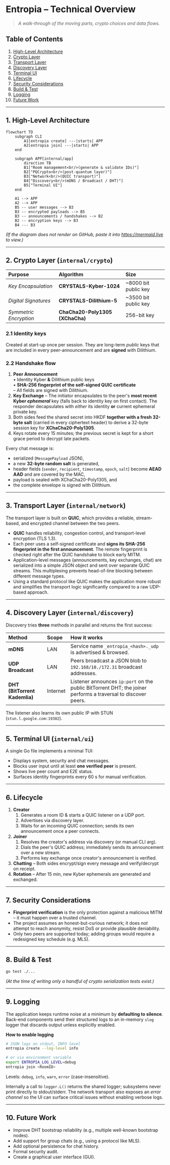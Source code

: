 # Entropia – Technical Overview

> *A walk-through of the moving parts, crypto choices and data flows.*

## Table of Contents

1. [High-Level Architecture](#1-high-level-architecture)
2. [Crypto Layer](#2-crypto-layer-internalcrypto)
3. [Transport Layer](#3-transport-layer-internalnetwork)
4. [Discovery Layer](#4-discovery-layer-internaldiscovery)
5. [Terminal UI](#5-terminal-ui-internalui)
6. [Lifecycle](#6-lifecycle)
7. [Security Considerations](#7-security-considerations)
8. [Build & Test](#8-build--test)
9. [Logging](#9-logging)
10. [Future Work](#10-future-work)

---

## 1. High-Level Architecture

```mermaid
flowchart TD
    subgraph CLI
        A1[entropia create] ---|starts| APP
        A2[entropia join] ---|starts| APP
    end

    subgraph APP[internal/app]
        direction TB
        B1["Room management<br/>(generate & validate IDs)"]
        B2["PQCrypto<br/>(post-quantum layer)"]
        B3["Network<br/>(QUIC transport)"]
        B4["Discovery<br/>(mDNS / Broadcast / DHT)"]
        B5["Terminal UI"]
    end

    A1 --> APP
    A2 --> APP
    B5 -- user messages --> B3
    B3 -- encrypted payloads --> B5
    B3 -- announcements / handshakes --> B2
    B2 -- encryption keys --> B3
    B4 --- B3
```

*(If the diagram does not render on GitHub, paste it into https://mermaid.live to view.)*

---

## 2. Crypto Layer (`internal/crypto`)

| Purpose | Algorithm | Size |
| :--- | :--- | :--- |
| *Key Encapsulation* | **CRYSTALS-Kyber-1024** | ~8000 bit public key |
| *Digital Signatures* | **CRYSTALS-Dilithium-5** | ~3500 bit public key |
| *Symmetric Encryption* | **ChaCha20-Poly1305 (XChaCha)** | 256-bit key |

### 2.1 Identity keys

Created at start-up once per session.  They are long-term *public* keys that are
included in every peer-announcement and are **signed** with Dilithium.

### 2.2 Handshake flow

1. **Peer Announcement**  
   • Identity Kyber **&** Dilithium public keys  
   • **SHA-256 fingerprint of the self-signed QUIC certificate**  
   – All fields are signed with Dilithium.
2. **Key Exchange** – The initiator encapsulates to the peer's **most recent Kyber *ephemeral*** key (falls back to identity key on first contact).  The responder decapsulates with *either* its identity **or** current ephemeral private key.
3. Both sides feed the shared secret into HKDF **together with a fresh 32-byte salt** (carried in every ciphertext header) to derive a 32-byte session key for
   **XChaCha20-Poly1305**.
4. Keys rotate every 15 minutes; the previous secret is kept for a short grace period to decrypt late packets.

Every chat message is:

* serialized (`MessagePayload` JSON),
* a new **32-byte random salt** is generated,
* header fields (`sender`, `recipient`, `timestamp`, `epoch`, `salt`) become **AEAD AAD** and are covered by the MAC,
* payload is sealed with XChaCha20-Poly1305, and
* the complete envelope is signed with Dilithium.

---

## 3. Transport Layer (`internal/network`)

The transport layer is built on **QUIC**, which provides a reliable, stream-based, and encrypted channel between the two peers.

* **QUIC** handles reliability, congestion control, and transport-level encryption (TLS 1.3).
* Each peer uses a self-signed certificate and **signs its SHA-256 fingerprint in the first announcement**. The remote fingerprint is checked right after the QUIC handshake to block early MITM.
* Application-level messages (announcements, key exchanges, chat) are serialized into a simple JSON object and sent over separate QUIC streams. This multiplexing prevents head-of-line blocking between different message types.
* Using a standard protocol like QUIC makes the application more robust and simplifies the transport logic significantly compared to a raw UDP-based approach.

---

## 4. Discovery Layer (`internal/discovery`)

Discovery tries **three** methods in parallel and returns the first success:

| Method | Scope | How it works |
| :--- | :--- | :--- |
| **mDNS** | LAN | Service name `_entropia_<hash>._udp` is advertised & browsed. |
| **UDP Broadcast** | LAN | Peers broadcast a JSON blob to `192.168/10./172.31` broadcast addresses. |
| **DHT (BitTorrent Kademlia)** | Internet | Listener announces `ip:port` on the public BitTorrent DHT; the joiner performs a traversal to discover peers. |

The listener also learns its own public IP with STUN (`stun.l.google.com:19302`).

---

## 5. Terminal UI (`internal/ui`)

A single Go file implements a minimal TUI:

* Displays system, security and chat messages.
* Blocks user input until at least **one verified peer** is present.
* Shows live peer count and E2E status.
* Surfaces identity fingerprints every 60 s for manual verification.

---

## 6. Lifecycle

1. **Creator**
   1. Generates a room ID & starts a QUIC listener on a UDP port.
   2. Advertises via discovery layer.
   3. Waits for an incoming QUIC connection; sends its own announcement once a peer connects.
2. **Joiner**
   1. Resolves the creator's address via discovery (or manual CLI arg).
   2. Dials the peer's QUIC address; immediately sends its announcement over a new stream.
   3. Performs key exchange once creator's announcement is verified.
3. **Chatting** – Both sides encrypt/sign every message and verify/decrypt on receipt.
4. **Rotation** – After 15 min, new Kyber ephemerals are generated and exchanged.

---

## 7. Security Considerations

* **Fingerprint verification** is the only protection against a malicious MITM –
  it must happen over a trusted channel.
* The project assumes an honest-but-curious network; it does *not* attempt to
  reach anonymity, resist DoS or provide plausible deniability.
* Only two peers are supported today; adding groups would require a redesigned
  key schedule (e.g. MLS).

---

## 8. Build & Test

```bash
go test ./...
```

*(At the time of writing only a handful of crypto serialization tests exist.)*

---

## 9. Logging

The application keeps runtime noise at a minimum by **defaulting to silence**.  Back-end components send their structured logs to an in-memory `slog` logger that discards output unless explicitly enabled.

**How to enable logging**

```bash
# JSON logs on stdout, INFO level
entropia create --log-level info

# or via environment variable
export ENTROPIA_LOG_LEVEL=debug
entropia join <RoomID>
```

Levels: `debug`, `info`, `warn`, `error` (case-insensitive).

Internally a call to `logger.L()` returns the shared logger; subsystems never print directly to stdout/stderr.  The network transport also exposes an *error channel* so the UI can surface critical issues without enabling verbose logs.

---

## 10. Future Work

* Improve DHT bootstrap reliability (e.g., multiple well-known bootstrap nodes).
* Add support for group chats (e.g., using a protocol like MLS).
* Add optional persistence for chat history.
* Formal security audit.
* Create a graphical user interface (GUI). 